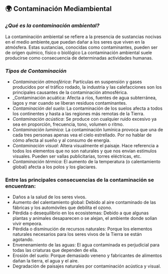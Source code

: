 ## 🌍 Contaminación Mediambiental

### _**¿Qué es la contaminación ambiental?**_

La contaminación ambiental se refiere a la presencia de sustancias nocivas en el medio ambiente,que puedan dañar a los seres que viven en la atmósfera.
Estas sustancias, conocidas como contaminantes, pueden ser de origen químico, físico o biolôgico
La contaminación ambiental suele producirse como consecuencia de determinadas actividades humanas.

### _**Tipos de Contaminación**_

- _Contaminación atmosférica_: Partículas en suspensión y gases producidos por el tráfico rodado, la industria y las calefacciones son los principales causantes de la contaminación atmosférica.
- _Contaminación acuática: Afecta a ríos, fuentes de agua subterránea, lagos y mar cuando se liberan residuos contaminantes.
- _Contaminación del suelo_: La contaminación de los suelos afecta a todos los continentes y hasta a las regiones más remotas de la Tierra.
- _Contaminación acústica_: Se produce con cualquier ruido excesivo ya sea en proporción, frecuencia, tono, volumen o ritmo.
- _Contaminación lumínica_: La contaminación lumínica provoca que una de cada tres personas apenas vea el cielo estrellado. Por no hablar de cómo afecta al sueño y al consumo de energía.
- _Contaminación visual_: Altera visualmente el paisaje. Hace referencia a todos los elementos que no son naturales y que nos envían estímulos visuales. Pueden ser vallas publicitarias, torres eléctricas, etc.
- _Contaminación térmica_: El aumento de la temperatura (o calentamiento global) afecta a los polos y los glaciares.

### Entre las principales consecuencias de la contaminación se encuentran:

- Daños a la salud de los seres vivos. 
- Aumento del calentamiento global: Debido al aire contaminado de las fábricas y los automóviles que debilita el ozono.
- Pérdida o desequilibrio en los ecosistemas: Debido a que algunas plantas y animales desaparecen o se alejan, el ambiente donde solían vivir empeora.
- Pérdida o disminución de recursos naturales: Porque los elementos naturales necesarios para los seres vivos de la Tierra se están agotando.
- Envenenamiento de las aguas: El agua contaminada es perjudicial para todas las criaturas que dependen de ella.
- Erosión del suelo: Porque demasiado veneno y fabricantes de alimentos dañan la tierra, el agua y el aire.
- Degradación de paisajes naturales por contaminación acústica y visual.
